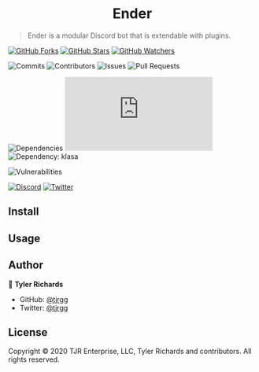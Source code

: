 <h1 align="center">Ender</h1>

> Ender is a modular Discord bot that is extendable with plugins.

[![GitHub Forks](https://img.shields.io/github/forks/Enderverse/Ender?label=Fork&style=social)](https://github.com/Enderverse/Ender/fork)
[![GitHub Stars](https://img.shields.io/github/stars/Enderverse/Ender?label=Star&style=social)](https://github.com/Enderverse/Ender)
[![GitHub Watchers](https://img.shields.io/github/watchers/Enderverse/Ender?label=Watch&style=social)](https://github.com/Enderverse/Ender/subscription)

![Commits](https://img.shields.io/github/commit-activity/w/Enderverse/Ender?cacheSeconds=86400&label=commits)
![Contributors](https://img.shields.io/github/contributors-anon/Enderverse/Ender?cacheSeconds=86400)
![Issues](https://img.shields.io/github/issues/Enderverse/Ender?cacheSeconds=86400)
![Pull Requests](https://img.shields.io/github/issues-pr/Enderverse/Ender?cacheSeconds=86400)
<!-- ![Release](https://img.shields.io/github/v/release/Enderverse/Ender?cacheSeconds=86400) -->

<!-- ![Ender Version](https://img.shields.io/github/package-json/version/Enderverse/Ender?cacheSeconds=86400&label=version) -->

![Dependencies](https://img.shields.io/librariesio/github/Enderverse/Ender?cacheSeconds=86400)
![Dependency: discord.js](https://img.shields.io/github/package-json/dependency-version/Enderverse/Ender/discord.js?cacheSeconds=86400&label=discord.js)
![Dependency: klasa](https://img.shields.io/github/package-json/dependency-version/Enderverse/Ender/klasa?cacheSeconds=86400&label=klasa)

![Vulnerabilities](https://img.shields.io/snyk/vulnerabilities/github/Enderverse/Ender?cacheSeconds=86400)

[![Discord](https://img.shields.io/discord/110118478119174144?style=social)](https://discordapp.com/invite/2JY79nd)
[![Twitter](https://img.shields.io/twitter/follow/tjrgg?style=social)](https://twitter.com/tjrgg)

<!-- ![Size](https://img.shields.io/github/repo-size/Enderverse/Ender?cacheSeconds=86400&label=size) -->



## Install

<!-- TO-DO -->


## Usage

<!-- TO-DO -->


## Author

👤 **Tyler Richards**

* GitHub: [@tjrgg](https://github.com/tjrgg)
* Twitter: [@tjrgg](https://twitter.com/tjrgg)


## License

Copyright © 2020 TJR Enterprise, LLC, Tyler Richards and contributors. All rights reserved.
